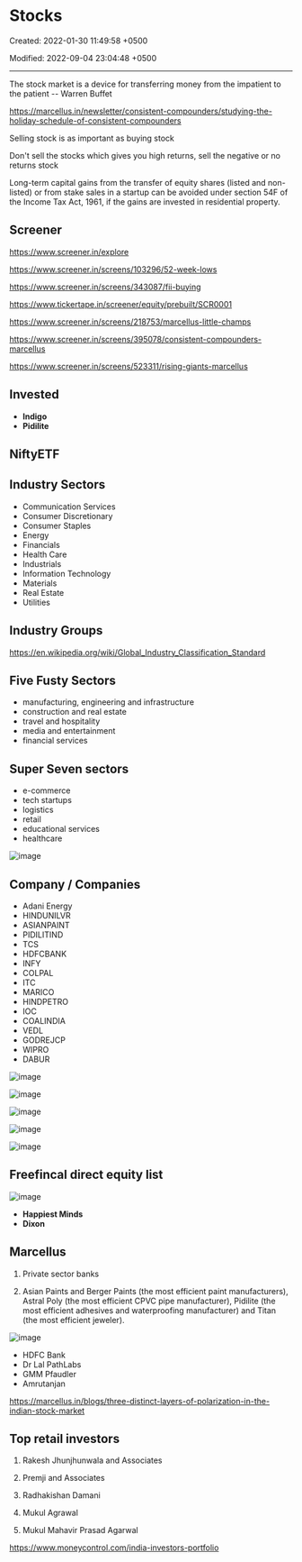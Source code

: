 # Stocks

Created: 2022-01-30 11:49:58 +0500

Modified: 2022-09-04 23:04:48 +0500

---

The stock market is a device for transferring money from the impatient to the patient -- Warren Buffet

<https://marcellus.in/newsletter/consistent-compounders/studying-the-holiday-schedule-of-consistent-compounders>

Selling stock is as important as buying stock

Don't sell the stocks which gives you high returns, sell the negative or no returns stock

Long-term capital gains from the transfer of equity shares (listed and non-listed) or from stake sales in a startup can be avoided under section 54F of the Income Tax Act, 1961, if the gains are invested in residential property.

## Screener

<https://www.screener.in/explore>

<https://www.screener.in/screens/103296/52-week-lows>

<https://www.screener.in/screens/343087/fii-buying>

<https://www.tickertape.in/screener/equity/prebuilt/SCR0001>

<https://www.screener.in/screens/218753/marcellus-little-champs>

<https://www.screener.in/screens/395078/consistent-compounders-marcellus>

<https://www.screener.in/screens/523311/rising-giants-marcellus>

## Invested

- **Indigo**
- **Pidilite**

## NiftyETF

## Industry Sectors

- Communication Services
- Consumer Discretionary
- Consumer Staples
- Energy
- Financials
- Health Care
- Industrials
- Information Technology
- Materials
- Real Estate
- Utilities

## Industry Groups

<https://en.wikipedia.org/wiki/Global_Industry_Classification_Standard>

## Five Fusty Sectors

- manufacturing, engineering and infrastructure
- construction and real estate
- travel and hospitality
- media and entertainment
- financial services

## Super Seven sectors

- e-commerce
- tech startups
- logistics
- retail
- educational services
- healthcare

![image](media/TODO-Financial-Finance-Investing_Stocks-image1.png)

## Company / Companies

- Adani Energy
- HINDUNILVR
- ASIANPAINT
- PIDILITIND
- TCS
- HDFCBANK
- INFY
- COLPAL
- ITC
- MARICO
- HINDPETRO
- IOC
- COALINDIA
- VEDL
- GODREJCP
- WIPRO
- DABUR

![image](media/TODO-Financial-Finance-Investing_Stocks-image2.jpeg)

![image](media/TODO-Financial-Finance-Investing_Stocks-image3.jpg)

![image](media/TODO-Financial-Finance-Investing_Stocks-image4.jpg)

![image](media/TODO-Financial-Finance-Investing_Stocks-image5.jpg)

![image](media/TODO-Financial-Finance-Investing_Stocks-image6.jpeg)

## Freefincal direct equity list

![image](media/TODO-Financial-Finance-Investing_Stocks-image7.jpeg)

- **Happiest Minds**
- **Dixon**

## Marcellus

1. Private sector banks

2. Asian Paints and Berger Paints (the most efficient paint manufacturers), Astral Poly (the most efficient CPVC pipe manufacturer), Pidilite (the most efficient adhesives and waterproofing manufacturer) and Titan (the most efficient jeweler).

![image](media/TODO-Financial-Finance-Investing_Stocks-image8.png)

- HDFC Bank
- Dr Lal PathLabs
- GMM Pfaudler
- Amrutanjan

<https://marcellus.in/blogs/three-distinct-layers-of-polarization-in-the-indian-stock-market>

## Top retail investors

1. Rakesh Jhunjhunwala and Associates

2. Premji and Associates

3. Radhakishan Damani

4. Mukul Agrawal

5. Mukul Mahavir Prasad Agarwal

<https://www.moneycontrol.com/india-investors-portfolio>

